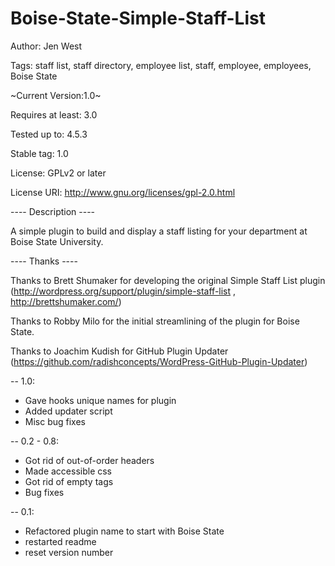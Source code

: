 # Boise-State-Simple-Staff-List

Author: Jen West

Tags: staff list, staff directory, employee list, staff, employee, employees, Boise State 

~Current Version:1.0~

Requires at least: 3.0

Tested up to: 4.5.3

Stable tag: 1.0

License: GPLv2 or later

License URI: http://www.gnu.org/licenses/gpl-2.0.html

---- Description ----

A simple plugin to build and display a staff listing for your department at Boise State University.  


---- Thanks ----

Thanks to Brett Shumaker for developing the original Simple Staff List plugin (http://wordpress.org/support/plugin/simple-staff-list , http://brettshumaker.com/)

Thanks to Robby Milo for the initial streamlining of the plugin for Boise State.

Thanks to Joachim Kudish for GitHub Plugin Updater (https://github.com/radishconcepts/WordPress-GitHub-Plugin-Updater)

-- 1.0:
- Gave hooks unique names for plugin
- Added updater script
- Misc bug fixes

-- 0.2 - 0.8:
- Got rid of out-of-order headers
- Made accessible css
- Got rid of empty tags
- Bug fixes

-- 0.1:
- Refactored plugin name to start with Boise State
- restarted readme
- reset version number
